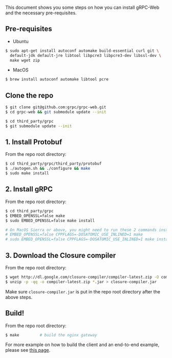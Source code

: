 This document shows you some steps on how you can install gRPC-Web and the
necessary pre-requisites.

## Pre-requisites

* Ubuntu

```sh
$ sudo apt-get install autoconf automake build-essential curl git \
  default-jdk default-jre libtool libpcre3 libpcre3-dev libssl-dev \
  make wget zip
```

* MacOS

```sh
$ brew install autoconf automake libtool pcre
```

## Clone the repo

```sh
$ git clone git@github.com:grpc/grpc-web.git
$ cd grpc-web && git submodule update --init

$ cd third_party/grpc
$ git submodule update --init
```

## 1. Install Protobuf

From the repo root directory:

```sh
$ cd third_party/grpc/third_party/protobuf
$ ./autogen.sh && ./configure && make
$ sudo make install
```


## 2. Install gRPC

From the repo root directory:

```sh
$ cd third_party/grpc
$ EMBED_OPENSSL=false make
$ sudo EMBED_OPENSSL=false make install

# On MacOS Sierra or above, you might need to run these 2 commands instead
# EMBED_OPENSSL=false CPPFLAGS=-DOSATOMIC_USE_INLINED=1 make
# sudo EMBED_OPENSSL=false CPPFLAGS=-DOSATOMIC_USE_INLINED=1 make install
```

## 3. Download the Closure compiler

From the repo root directory:

```sh
$ wget http://dl.google.com/closure-compiler/compiler-latest.zip -O compiler-latest.zip
$ unzip -p -qq -o compiler-latest.zip *.jar > closure-compiler.jar
```

Make sure `closure-compiler.jar` is put in the repo root directory after the
above steps.


## Build!

From the repo root directory:

```sh
$ make         # build the nginx gateway
```


For more example on how to build the client and an end-to-end example, please
see [this page](net/grpc/gateway/examples/echo).
